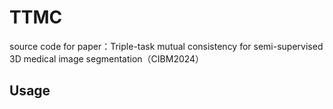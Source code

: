 # TTMC
source code for paper：Triple-task mutual consistency for semi-supervised 3D medical image segmentation（CIBM2024）

## Usage
